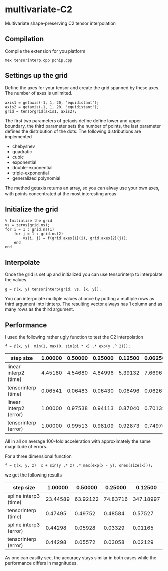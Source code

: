 multivariate-C2
===========================

Multivariate shape-preserving C2 tensor interpolation


Compilation
------------------
Compile the extension for you platform

    mex tensorinterp.cpp pchip.cpp
    

Settings up the grid
------------------
Define the axes for your tensor and create the grid spanned by these axes. The number of axes is unlimited. 
    
    axis1 = getaxis(-1, 1, 20, 'equidistant');
    axis2 = getaxis(-1, 1, 20, 'equidistant');
    grid = tensorgrid(axis1, axis2);

The first two parameters of getaxis define define lower and upper boundary, the third parameter sets the number of points, 
the last parameter defines the distribution of the dots. The following distributions are implemented

 * chebyshev
 * quadratic
 * cubic
 * exponential
 * double-exponential
 * triple-exponential
 * generalized polynomial

The method getaxis returns an array, so you can alway use your own axes, with points concentrated at the most interesting areas


Initialize the grid
-------------------------

    % Initialize the grid
    vs = zeros(grid.ns);
    for i = 1 : grid.ns(1)
        for j = 1 : grid.ns(2)
            vs(i, j) = f(grid.axes{1}(i), grid.axes{2}(j));
        end
    end

Interpolate
-------------------------
Once the grid is set up and initialized you can use tensorinterp to interpolate the values.

    g = @(x, y) tensorinterp(grid, vs, [x, y]);

You can interpolate multiple values at once by putting a multiple rows as third argument into ltinterp. 
The resulting vector always has 1 column and as many rows as the third argument.


Performance
-------------------------
I used the following rather ugly function to test the C2 interpolation

    f = @(x, y)  min(1, max(0, sin(pi * x) .* exp(y .^ 2)));

| step size              |  1.00000 |  0.50000 |  0.25000 |  0.12500 |  0.06250000 |  0.03125 |
|------------------------|----------|----------|----------|----------|----------|----------|
| linear interp2 (time)  |  4.45180 |  4.54680 |  4.84996 |  5.39132 |  7.66961 |  15.19599 |
| tensorinterp (time)    |  0.06541 |  0.06483 |  0.06430 |  0.06496 |  0.06267 |  0.06510 |
| linear interp2 (error) |  1.00000 |  0.97538 |  0.94113 |  0.87040 |  0.70139 |  0.32155 |
| tensorinterp (error)   |  1.00000 |  0.99513 |  0.98109 |  0.92873 |  0.74976 |  0.27757 |

All in all on average 100-fold acceleration with approximately the same magnitude of errors.

For a three dimensional function

    f = @(x, y, z)  x + sin(y .* z) .* max(exp(x - y), ones(size(x)));


we get the following results 

| step size              |  1.00000 |  0.50000 |  0.25000 |  0.12500 |
|------------------------|----------|----------|----------|----------|
| spline interp3 (time)  |  23.44589 |  63.92122 |  74.83716 |  347.18997 |
| tensorinterp (time)    |  0.47495 |  0.49752 |  0.48584 |  0.57527 |
| spline interp3 (error) |  0.44298 |  0.05928 |  0.03329 |  0.01165 |
| tensorinterp (error)   |  0.44298 |  0.05572 |  0.03058 |  0.02129 |

As one can easilty see, the accuracy stays similar in both cases while the performance differs in magnitudes.


